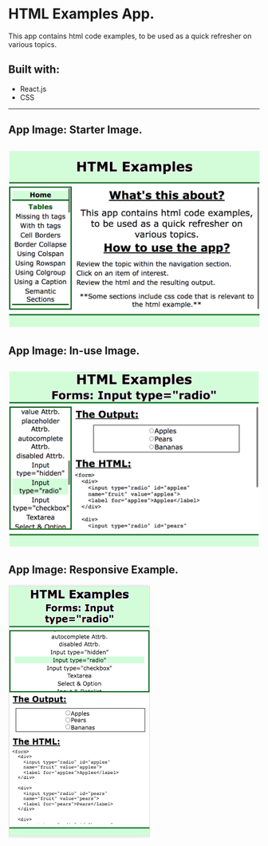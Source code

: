 # HTML Examples App.

This app contains html code examples, to be used as a quick refresher on various topics.

## Built with:
* React.js
* CSS
---
## App Image: Starter Image.
![Starter View](readme_images/readme_app_pic_1.png)
---
## App Image: In-use Image.
![In-use Example](readme_images/readme_app_pic_2.png)
---
## App Image: Responsive Example.
![Responsive Example](readme_images/readme_app_pic_3.png)
